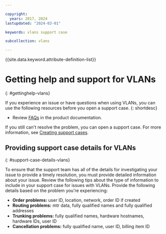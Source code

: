 ```yaml
---

copyright:
  years: 2017, 2024
lastupdated: "2024-03-01"

keywords: vlans support case

subcollection: vlans

---
```


{{site.data.keyword.attribute-definition-list}}


# Getting help and support for VLANs
{: #gettinghelp-vlans}

If you experience an issue or have questions when using VLANs, you can use the following resources before you open a support case.
{: shortdesc}

* Review [FAQs](/docs/vlans?topic=vlans-vlans-faqs) in the product documentation.

If you still can't resolve the problem, you can open a support case. For more information, see [Creating support cases](/docs/get-support?topic=get-support-open-case).

## Providing support case details for VLANs
{: #support-case-details-vlans}

To ensure that the support team has all of the details for investigating your issue to provide a timely resolution, you must provide detailed information about your issue. Review the following tips about the type of information to include in your support case for issues with VLANs.
Provide the following details based on the problem you're experiencing:

* **Order problems:** user ID, location, network, order ID if created
* **Routing problems:** mtr data, fully qualified names and fully qualified addresses
* **Trunking problems:** fully qualified names, hardware hostnames, hardware IDs, user ID
* **Cancellation problems:** fully qualified name, user ID, billing item ID
